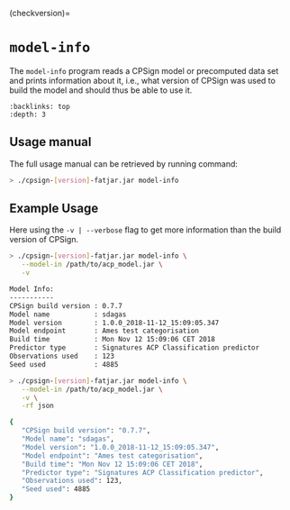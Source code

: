 
(checkversion)=

# `model-info`

The `model-info` program reads a CPSign model or precomputed data set and prints information about it, i.e., what version of CPSign was used to build the model and should thus be able to use it.

```{contents} Table of Contents
:backlinks: top
:depth: 3
```

## Usage manual

The full usage manual can be retrieved by running command:

```bash
> ./cpsign-[version]-fatjar.jar model-info
```

## Example Usage

Here using the `-v | --verbose` flag to get more information than the build version of CPSign. 

```bash
> ./cpsign-[version]-fatjar.jar model-info \
   --model-in /path/to/acp_model.jar \
   -v

Model Info:
-----------
CPSign build version : 0.7.7
Model name           : sdagas
Model version        : 1.0.0_2018-11-12_15:09:05.347
Model endpoint       : Ames test categorisation
Build time           : Mon Nov 12 15:09:06 CET 2018
Predictor type       : Signatures ACP Classification predictor
Observations used    : 123
Seed used            : 4885

> ./cpsign-[version]-fatjar.jar model-info \
   --model-in /path/to/acp_model.jar \
   -v \
   -rf json

{
   "CPSign build version": "0.7.7",
   "Model name": "sdagas",
   "Model version": "1.0.0_2018-11-12_15:09:05.347",
   "Model endpoint": "Ames test categorisation",
   "Build time": "Mon Nov 12 15:09:06 CET 2018",
   "Predictor type": "Signatures ACP Classification predictor",
   "Observations used": 123,
   "Seed used": 4885
}
```
